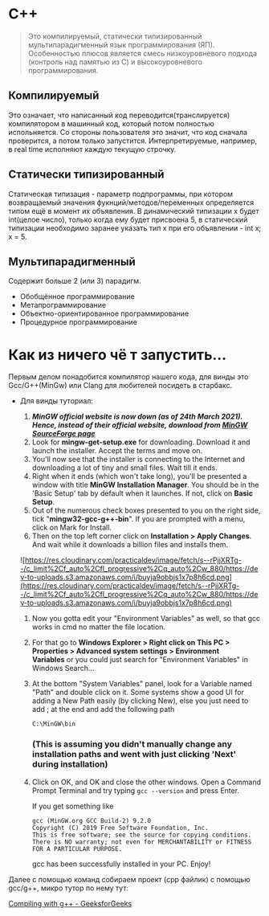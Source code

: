 # C++

> Это компилируемый, статически типизированный мультипарадигменный язык программирования (ЯП). Особенностью плюсов является смесь низкоуровневого подхода (контроль над памятью из С) и высокоуровневого программирования.

## Компилируемый
Это означает, что написанный код переводится(транслируется) компилятором в машинный код, который потом полностью испольняется. Со стороны пользователя это значит, что код сначала проверится, а потом только запустится. Интерпретируемые, например, в real time исполняют каждую текущую строчку.

## Статически типизированный
Статическая типизация - параметр подпрограммы, при котором возвращаемый значения фукнций/методов/переменных определяется типом ещё в момент их объявления. В динамический типизации x будет int(целое число), только когда ему будет присвоена 5, в статический типизации необходимо заранее указать тип х при его объявлении - int x; x = 5.

## Мультипарадигменный
Содержит больше 2 (или 3) парадигм. 

- Обобщённое программирование
- Метапрограммирование
- Объектно-ориентированное программирование
- Процедурное программирование

# Как из ничего чё т запустить…
Первым делом понадобится компилятор нашего кода, для винды это Gcc/G++(MinGw) или Clang для любителей посидеть в старбакс. 

- Для винды туториал:
    1. ***MinGW official website is now down (as of 24th March 2021). Hence, instead of their official website, download from [MinGW SourceForge page](https://sourceforge.net/projects/mingw/files/Installer/mingw-get-setup.exe/download)***
    2. Look for **mingw-get-setup.exe** for downloading. Download it and launch the installer. Accept the terms and move on.
    3. You'll now see that the installer is connecting to the Internet and downloading a lot of tiny and small files. Wait till it ends.
    4. Right when it ends (which won't take long), you'll be presented a window with title **MinGW Installation Manager**. You should be in the 'Basic Setup' tab by default when it launches. If not, click on **Basic Setup**.
    5. Out of the numerous check boxes presented to you on the right side, tick "**mingw32-gcc-g++-bin**". If you are prompted with a menu, click on Mark for Install.
    6. Then on the top left corner click on **Installation > Apply Changes**. And wait while it downloads a billion files and installs them.
    
    ![https://res.cloudinary.com/practicaldev/image/fetch/s--rPjjXRTg--/c_limit%2Cf_auto%2Cfl_progressive%2Cq_auto%2Cw_880/https://dev-to-uploads.s3.amazonaws.com/i/buyja9obbjs1x7p8h6cd.png](https://res.cloudinary.com/practicaldev/image/fetch/s--rPjjXRTg--/c_limit%2Cf_auto%2Cfl_progressive%2Cq_auto%2Cw_880/https://dev-to-uploads.s3.amazonaws.com/i/buyja9obbjs1x7p8h6cd.png)
    
    1. Now you gotta edit your "Environment Variables" as well, so that gcc works in cmd no matter the file location.
    2. For that go to **Windows Explorer > Right click on This PC > Properties > Advanced system settings > Environment Variables** or you could just search for "Environment Variables" in Windows Search...
    3. At the bottom "System Variables" panel, look for a Variable named "Path" and double click on it. Some systems show a good UI for adding a New Path easily (by clicking New), else you just need to add ; at the end and add the following path
        
        ```
        C:\MinGW\bin
        
        ```
        
        ### (This is assuming you didn't manually change any installation paths and went with just clicking 'Next' during installation)
        
    4. Click on OK, and OK and close the other windows. Open a Command Prompt Terminal and try typing `gcc --version` and press Enter.
        
        If you get something like
        
        ```
        gcc (MinGW.org GCC Build-2) 9.2.0
        Copyright (C) 2019 Free Software Foundation, Inc.
        This is free software; see the source for copying conditions.
        There is NO warranty; not even for MERCHANTABILITY or FITNESS
        FOR A PARTICULAR PURPOSE.
        
        ```
        
        gcc has been successfully installed in your PC. Enjoy!
        

Далее с помощью команд собираем проект (cpp файлик) с помощью gcc/g++, микро тутор по нему тут:

[Compiling with g++ - GeeksforGeeks](https://www.geeksforgeeks.org/compiling-with-g-plus-plus/)